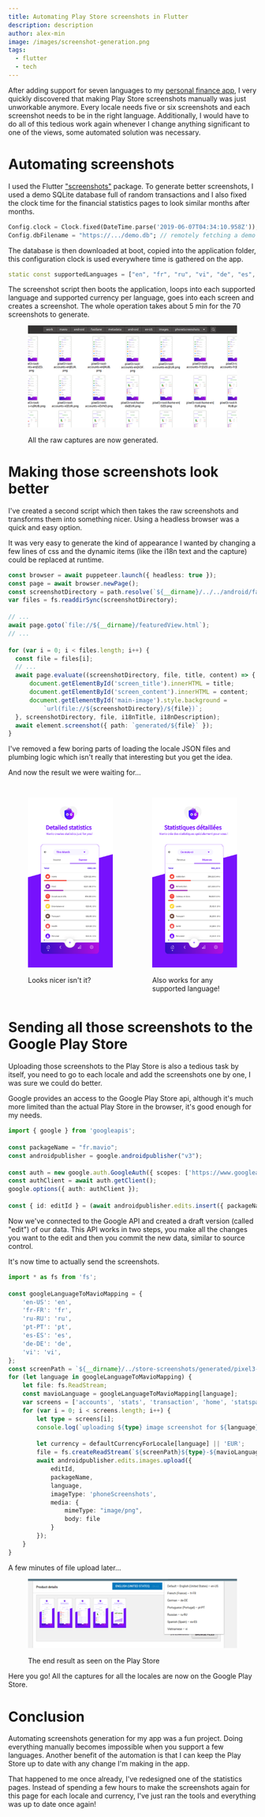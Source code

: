 ```yaml
---
title: Automating Play Store screenshots in Flutter
description: description 
author: alex-min
image: /images/screenshot-generation.png
tags:
  - flutter
  - tech
---
```


After adding support for seven languages to my [personal finance app](https://mavio.fr), I very quickly discovered that making Play Store screenshots manually was just unworkable anymore. Every locale needs five or six screenshots and each screenshot needs to be in the right language. Additionally, I would have to do all of this tedious work again whenever I change anything significant to one of the views, some automated solution was necessary.

# Automating screenshots

I used the Flutter ["screenshots"](https://pub.dev/packages/screenshots) package. To generate better screenshots, I used a demo SQLite database full of random transactions and I also fixed the clock time for the financial statistics pages to look similar months after months.

```dart
Config.clock = Clock.fixed(DateTime.parse('2019-06-07T04:34:10.958Z'));
Config.dbFilename = "https://.../demo.db"; // remotely fetching a demo database
```

The database is then downloaded at boot, copied into the application folder, this configuration clock is used everywhere time is gathered on the app.

```dart
static const supportedLanguages = ["en", "fr", "ru", "vi", "de", "es", "pt"];
```

The screenshot script then boots the application, loops into each supported language and supported currency per language, goes into each screen and creates a screenshot. The whole operation takes about 5 min for the 70 screenshots to generate.

<figure class="screenshot" markdown="1">

![A screenshot of the folder where all the phone screenshots are created, there's a lot of them visible on screen](/images/flutter-screenshots.png)

<figcaption>All the raw captures are now generated.</figcaption>
</figure>

# Making those screenshots look better

I've created a second script which then takes the raw screenshots and transforms them into something nicer.
Using a headless browser was a quick and easy option.

It was very easy to generate the kind of appearance I wanted by changing a few lines of css and the dynamic items (like the i18n text and the capture) could be replaced at runtime.

```typescript
const browser = await puppeteer.launch({ headless: true });
const page = await browser.newPage();
const screenshotDirectory = path.resolve(`${__dirname}/../../android/fastlane/metadata/android/en-US/images/phoneScreenshots/`);
var files = fs.readdirSync(screenshotDirectory);

// ...
await page.goto(`file://${__dirname}/featuredView.html`);
// ...

for (var i = 0; i < files.length; i++) {
  const file = files[i];
  // ...
  await page.evaluate((screenshotDirectory, file, title, content) => {
      document.getElementById('screen_title').innerHTML = title;
      document.getElementById('screen_content').innerHTML = content;
      document.getElementById('main-image').style.background =
          `url(file://${screenshotDirectory}/${file})`;
  }, screenshotDirectory, file, i18nTitle, i18nDescription);
  await element.screenshot({ path: `generated/${file}` });
}
```

I've removed a few boring parts of loading the locale JSON files and plumbing logic which isn't really that interesting but you get the idea.

And now the result we were waiting for...

<div style="display:flex; justify-content: space-evenly">

<figure class="screenshot" markdown="1">

![An image of the phone application after adding some purple triangle background behind it. There is also now a title and a description on top. The application screen displays a list of categories along with the money spent that month on it.](/images/mavio-stats-en.png)

<figcaption>Looks nicer isn't it?</figcaption>
</figure>


<figure class="screenshot" markdown="1">

![Exactly the same screen as before, except everything is now in French instead of English.](/images/mavio-stats-fr.png)

<figcaption>Also works for any supported language!</figcaption>
</figure>

</div>

# Sending all those screenshots to the Google Play Store

Uploading those screenshots to the Play Store is also a tedious task by itself, you need to go to each locale and add the screenshots one by one, I was sure we could do better.

Google provides an access to the Google Play Store api, although it's much more limited than the actual Play Store in the browser, it's good enough for my needs.

```typescript
import { google } from 'googleapis';

const packageName = "fr.mavio";
const androidpublisher = google.androidpublisher("v3");

const auth = new google.auth.GoogleAuth({ scopes: ['https://www.googleapis.com/auth/androidpublisher'], });
const authClient = await auth.getClient();
google.options({ auth: authClient });

const { id: editId } = (await androidpublisher.edits.insert({ packageName })).data;
```

Now we've connected to the Google API and created a draft version (called "edit") of our data. This API works in two steps, you make all the changes you want to the edit and then you commit the new data, similar to source control.

It's now time to actually send the screenshots.


```typescript
import * as fs from 'fs';

const googleLanguageToMavioMapping = {
    'en-US': 'en',
    'fr-FR': 'fr',
    'ru-RU': 'ru',
    'pt-PT': 'pt',
    'es-ES': 'es',
    'de-DE': 'de',
    'vi': 'vi',
};
const screenPath = `${__dirname}/../store-screenshots/generated/pixel3-root-`;
for (let language in googleLanguageToMavioMapping) {
    let file: fs.ReadStream;
    const mavioLanguage = googleLanguageToMavioMapping[language];
    var screens = ['accounts', 'stats', 'transaction', 'home', 'statspage'];
    for (var i = 0; i < screens.length; i++) {
        let type = screens[i];
        console.log(`uploading ${type} image screenshot for ${language}`);

        let currency = defaultCurrencyForLocale[language] || 'EUR';
        file = fs.createReadStream(`${screenPath}${type}-${mavioLanguage}|${currency}.png`);
        await androidpublisher.edits.images.upload({
            editId,
            packageName,
            language,
            imageType: 'phoneScreenshots',
            media: {
                mimeType: "image/png",
                body: file
            }
        });
    }
}
```

A few minutes of file upload later...

<figure class="screenshot" markdown="1">

![An screenshot of the Google Play Store. Seven languages are displayed and there is a list of phone screenshots for the current one selected.](/images/play-store-i18n.png)

<figcaption>The end result as seen on the Play Store</figcaption>
</figure>

Here you go! All the captures for all the locales are now on the Google Play Store.

# Conclusion

Automating screenshots generation for my app was a fun project. Doing everything manually becomes impossible when you support a few languages. Another benefit of the automation is that I can keep the Play Store up to date with any change I'm making in the app.

That happened to me once already, I've redesigned one of the statistics pages. Instead of spending a few hours to make the screenshots again for this page for each locale and currency, I've just ran the tools and everything was up to date once again!

